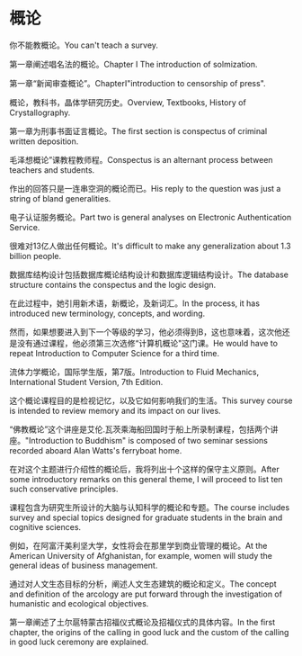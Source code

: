# 概论

<p><span class="chinese">你不能教概论。</span><span class="english">You can't teach a survey.</span></p>

<p><span class="chinese">第一章阐述唱名法的概论。</span><span class="english">Chapter I The introduction of solmization.</span></p>

<p><span class="chinese">第一章“新闻审查概论”。</span><span class="english">ChapterⅠ"introduction to censorship of press".</span></p>

<p><span class="chinese">概论，教科书，晶体学研究历史。</span><span class="english">Overview, Textbooks, History of Crystallography.</span></p>

<p><span class="chinese">第一章为刑事书面证言概论。</span><span class="english">The first section is conspectus of criminal written deposition.</span></p>

<p><span class="chinese">毛泽想概论”课教程教师程。</span><span class="english">Conspectus is an alternant process between teachers and students.</span></p>

<p><span class="chinese">作出的回答只是一连串空洞的概论而已。</span><span class="english">His reply to the question was just a string of bland generalities.</span></p>

<p><span class="chinese">电子认证服务概论。</span><span class="english">Part two is general analyses on Electronic Authentication Service.</span></p>

<p><span class="chinese">很难对13亿人做出任何概论。</span><span class="english">It's difficult to make any generalization about 1.3 billion people.</span></p>

<p><span class="chinese">数据库结构设计包括数据库概论结构设计和数据库逻辑结构设计。</span><span class="english">The database structure contains the conspectus and the logic design.</span></p>

<p><span class="chinese">在此过程中，她引用新术语，新概论，及新词汇。</span><span class="english">In the process, it has introduced new terminology, concepts, and wording.</span></p>

<p><span class="chinese">然而，如果想要进入到下一个等级的学习，他必须得到B，这也意味着，这次他还是没有通过课程，他必须第三次选修“计算机概论"这门课。</span><span class="english">He would have to repeat Introduction to Computer Science for a third time.</span></p>

<p><span class="chinese">流体力学概论，国际学生版，第7版。</span><span class="english">Introduction to Fluid Mechanics, International Student Version, 7th Edition.</span></p>

<p><span class="chinese">这个概论课程目的是检视记忆，以及它如何影响我们的生活。</span><span class="english">This survey course is intended to review memory and its impact on our lives.</span></p>

<p><span class="chinese">“佛教概论”这个讲座是艾伦.瓦茨乘海船回国时于船上所录制课程，包括两个讲座。</span><span class="english">"Introduction to Buddhism" is composed of two seminar sessions recorded aboard Alan Watts's ferryboat home.</span></p>

<p><span class="chinese">在对这个主题进行介绍性的概论后，我将列出十个这样的保守主义原则。</span><span class="english">After some introductory remarks on this general theme, I will proceed to list ten such conservative principles.</span></p>

<p><span class="chinese">课程包含为研究生所设计的大脑与认知科学的概论和专题。</span><span class="english">The course includes survey and special topics designed for graduate students in the brain and cognitive sciences.</span></p>

<p><span class="chinese">例如，在阿富汗美利坚大学，女性将会在那里学到商业管理的概论。</span><span class="english">At the American University of  Afghanistan, for example, women will study the general ideas of business management.</span></p>

<p><span class="chinese">通过对人文生态目标的分析，阐述人文生态建筑的概论和定义。</span><span class="english">The concept and definition of the arcology are put forward through the investigation of humanistic and ecological objectives.</span></p>

<p><span class="chinese">第一章阐述了土尔扈特蒙古招福仪式概论及招福仪式的具体内容。</span><span class="english">In the first chapter, the origins of the calling in good luck and the custom of the calling in good luck ceremony are explained.</span></p>


